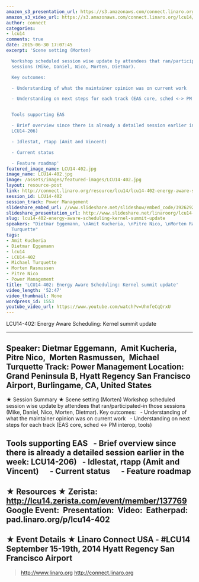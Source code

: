 ```yaml
---
amazon_s3_presentation_url: https://s3.amazonaws.com/connect.linaro.org/hkg15/Videos/09-18-Thursday/LCU14-402.pdf
amazon_s3_video_url: https://s3.amazonaws.com/connect.linaro.org/lcu14/videos/09-18-Thursday/LCU14-402-+Energy+Aware+Scheduling-+Kernel+summit+update.mp4
author: connect
categories:
- lcu14
comments: true
date: 2015-06-30 17:07:45
excerpt: 'Scene setting (Morten)

  Workshop scheduled session wise update by attendees that ran/participated-in those
  sessions (Mike, Daniel, Nico, Morten, Dietmar).

  Key outcomes:

  - Understanding of what the maintainer opinion was on current work

  - Understanding on next steps for each track (EAS core, sched <-> PM interop, tools)


  Tools supporting EAS

  - Brief overview since there is already a detailed session earlier in the week:
  LCU14-206)

  - Idlestat, rtapp (Amit and Vincent)

  - Current status

  - Feature roadmap'
featured_image_name: LCU14-402.jpg
image_name: LCU14-402.jpg
image: /assets/images/featured-images/LCU14-402.jpg
layout: resource-post
link: http://connect.linaro.org/resource/lcu14/lcu14-402-energy-aware-scheduling-kernel-summit-update/
session_id: LCU14-402
session_track: Power Management
slideshare_embed_url: //www.slideshare.net/slideshow/embed_code/39262924
slideshare_presentation_url: http://www.slideshare.net/linaroorg/lcu14-402-kernel-summitupdatefinal-39262924
slug: lcu14-402-energy-aware-scheduling-kernel-summit-update
speakers: "Dietmar Eggemann, \nAmit Kucheria, \nPitre Nico, \nMorten Rasmussen, \nMichael
  Turquette"
tags:
- Amit Kucheria
- Dietmar Eggemann
- lcu14
- LCU14-402
- Michael Turquette
- Morten Rasmussen
- Pitre Nico
- Power Management
title: 'LCU14-402: Energy Aware Scheduling: Kernel summit update'
video_length: '52:47'
video_thumbnail: None
wordpress_id: 1553
youtube_video_url: https://www.youtube.com/watch?v=UhmfeCqQrxU
---
```


LCU14-402: Energy Aware Scheduling: Kernel summit update

---------------------------------------------------

Speaker: Dietmar Eggemann, 
Amit Kucheria, 
Pitre Nico, 
Morten Rasmussen, 
Michael Turquette
Track: Power Management
Location: Grand Peninsula B, Hyatt Regency San Francisco Airport, Burlingame, CA, United States
---------------------------------------------------

★ Session Summary ★
Scene setting (Morten)
Workshop scheduled session wise update by attendees that ran/participated-in those sessions (Mike, Daniel, Nico, Morten, Dietmar).
Key outcomes:
  - Understanding of what the maintainer opinion was on current work
  - Understanding on next steps for each track (EAS core, sched <-> PM interop, tools)

Tools supporting EAS
  - Brief overview since there is already a detailed session earlier in the week: LCU14-206)
  - Idlestat, rtapp (Amit and Vincent)
     - Current status
     - Feature roadmap
---------------------------------------------------

★ Resources ★
Zerista: http://lcu14.zerista.com/event/member/137769
Google Event: 
Presentation: 
Video: 
Eatherpad: pad.linaro.org/p/lcu14-402
---------------------------------------------------

★ Event Details ★
Linaro Connect USA - #LCU14
September 15-19th, 2014
Hyatt Regency San Francisco Airport
---------------------------------------------------

> http://www.linaro.org
> http://connect.linaro.org
